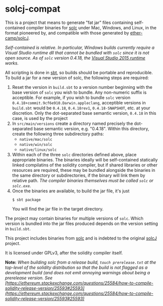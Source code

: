 # solcj-compat

This is a project that means to generate "fat jar" files containing
self-contained compiler binaries for [solc](https://github.com/ethereum/solidity) under Mac, Windows, and Linux,
in the format pioneered by, and compatible with those generated by
[ether-camp/solcJ](https://github.com/ether-camp/solcJ).

*Self-contained is relative. In particular, Windows builds currently require a Visual Studio runtime dll
that cannot be bundled with `solc` since it is not open source. As of `solc` version 0.4.18, the
[Visual Studio 2015 runtime](https://www.microsoft.com/en-us/download/details.aspx?id=48145) works.*

All scripting is done in [sbt](http://www.scala-sbt.org), so builds
should be portable and reproducible. To build a jar for a new version
of solc, the following steps are required:

1. Reset the version in `build.sbt` to a version number beginning
   with the base version of `solc` you wish to bundle. Any non-numeric
   suffix is acceptible. For example, if you wish to bundle
   `solc` version `0.4.18+commit.9cf6e910.Darwin.appleclang`, acceptible
   versions in `build.sbt` would be `0.4.18`, `0.4.18rev1`, `0.4.18-SNAPSHOT`,
   etc. at your discretion. Only the dot-separated base semantic version,
   `0.4.18` in this case, is used by the project
2. In `src/main/versions` create a directory named precisely the dot-separated
   base semantic version, e.g. "0.4.18". Within this directory, create
   the following three subdirectory paths:
   * `native/mac/solc`
   * `native/win/solc`
   * `native/linux/solc`
3. Within each of the three `solc` directories defined above, place appropriate
   binaries. The binaries ideally will be self-contained statically linked
   compilatins of the solidity compiler, but if shared libraries or other resources
   are required, these may be bundled alongside the binaries in the same directory
   or subdirectories, if the binary will link them by relative path.
   *The compiler binaries themselves must be called `solc` or `solc.exe`.*
4. Once the binaries are available, to build the jar file, it's just
   ```
   $ sbt package
   ```
   You will find the jar file in the target directory.

The project may contain binaries for multiple versions of `solc`.
Which version is bundled into the jar files produced depends on the
version setting in `build.sbt`.

This project includes binaries from [solc](https://github.com/ethereum/solidity)
and is indebted to the original [solcJ](https://github.com/ether-camp/solcJ) project.

It is licensed under GPLv3, after the solidity compiler itself.

**Note:** *When building solc from a release build, `touch prerelease.txt` at
the top-level of the solidity distribution so that the build is not flagged as
a development build (and does not emit annoying warnings about being a
prerelease version. See
[https://ethereum.stackexchange.com/questions/25584/how-to-compile-solidity-release-version/25593#25593](https://ethereum.stackexchange.com/questions/25584/how-to-compile-solidity-release-version/25593#25593)*

   
   